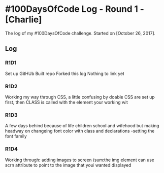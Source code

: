 # #100DaysOfCode Log - Round 1 - [Charlie]

The log of my #100DaysOfCode challenge. Started on [October 26, 2017].

## Log

### R1D1 
Set up GitHUb
Built repo
Forked this log 
Nothing to link yet 

### R1D2
Working my way through CSS, a little confusing by doable
CSS are set up first, then CLASS is called with the element your working wit

### R1D3
A few days behind because of life children school and wifehood but making headway on changeing font color with class and declarations
-setting the font family 

### R1D4
Working through:
adding images to screen (sum:the img element can use scrn attribute to point to the image that youi wanted displayed 

